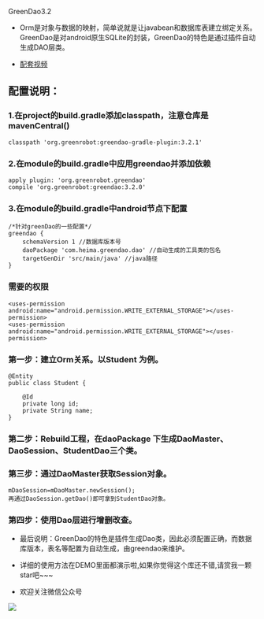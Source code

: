 GreenDao3.2

* Orm是对象与数据的映射，简单说就是让javabean和数据库表建立绑定关系。
GreenDao是对android原生SQLite的封装，GreenDao的特色是通过插件自动生成DAO层类。

* [配套视频](https://www.boxuegu.com/web/html/video.html?courseId=172&sectionId=8a9bdf305a3a4c00015a5008c0b900b0&chapterId=8a9bdf305a3a4c00015a5008fcca00b1&vId=8a9bdf305a3a4c00015a500a10a300b2&videoId=5665D92F3A2D1BFA9C33DC5901307461)

## 配置说明：

### 1.在project的build.gradle添加classpath，注意仓库是mavenCentral()

    classpath 'org.greenrobot:greendao-gradle-plugin:3.2.1'

### 2.在module的build.gradle中应用greendao并添加依赖
	apply plugin: 'org.greenrobot.greendao'
	compile 'org.greenrobot:greendao:3.2.0'

### 3.在module的build.gradle中android节点下配置

    /*针对greenDao的一些配置*/
    greendao {
        schemaVersion 1 //数据库版本号
        daoPackage 'com.heima.greendao.dao' //自动生成的工具类的包名
        targetGenDir 'src/main/java' //java路径
    }

 
### 需要的权限
    <uses-permission android:name="android.permission.WRITE_EXTERNAL_STORAGE"></uses-permission>
    <uses-permission android:name="android.permission.WRITE_EXTERNAL_STORAGE"></uses-permission>

### 第一步：建立Orm关系。以Student 为例。
	@Entity
	public class Student {
	
	    @Id
	    private long id;
	    private String name;
	}
### 第二步：Rebuild工程，在daoPackage 下生成DaoMaster、DaoSession、StudentDao三个类。



### 第三步：通过DaoMaster获取Session对象。
	mDaoSession=mDaoMaster.newSession();
	再通过DaoSession.getDao()即可拿到StudentDao对象。

### 第四步：使用Dao层进行增删改查。

* 最后说明：GreenDao的特色是插件生成Dao类，因此必须配置正确，而数据库版本，表名等配置为自动生成，由greendao来维护。


* 详细的使用方法在DEMO里面都演示啦,如果你觉得这个库还不错,请赏我一颗star吧~~~

* 欢迎关注微信公众号

![](http://upload-images.jianshu.io/upload_images/4037105-8f737b5104dd0b5d.png?imageMogr2/auto-orient/strip%7CimageView2/2/w/1240)
